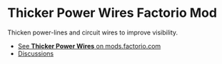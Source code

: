 # Thicker Power Wires Factorio Mod

Thicken power-lines and circuit wires to improve visibility.

- [See **Thicker Power Wires** on mods.factorio.com](https://mods.factorio.com/mod/ThickerLines)
- [Discussions](https://mods.factorio.com/mod/ThickerLines/discussion)
